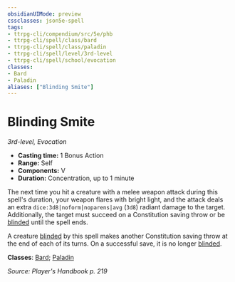 ```yaml
---
obsidianUIMode: preview
cssclasses: json5e-spell
tags:
- ttrpg-cli/compendium/src/5e/phb
- ttrpg-cli/spell/class/bard
- ttrpg-cli/spell/class/paladin
- ttrpg-cli/spell/level/3rd-level
- ttrpg-cli/spell/school/evocation
classes:
- Bard
- Paladin
aliases: ["Blinding Smite"]
---
```

# Blinding Smite
*3rd-level, Evocation*  


- **Casting time:** 1 Bonus Action
- **Range:** Self
- **Components:** V
- **Duration:** Concentration, up to 1 minute

The next time you hit a creature with a melee weapon attack during this spell's duration, your weapon flares with bright light, and the attack deals an extra `dice:3d8|noform|noparens|avg` (`3d8`) radiant damage to the target. Additionally, the target must succeed on a Constitution saving throw or be [blinded](3-Mechanics/CLI/rules/conditions.md#Blinded) until the spell ends.

A creature [blinded](3-Mechanics/CLI/rules/conditions.md#Blinded) by this spell makes another Constitution saving throw at the end of each of its turns. On a successful save, it is no longer [blinded](3-Mechanics/CLI/rules/conditions.md#Blinded).

**Classes**: [Bard](3-Mechanics/CLI/lists/list-spells-classes-bard.md); [Paladin](3-Mechanics/CLI/lists/list-spells-classes-paladin.md)

*Source: Player's Handbook p. 219*